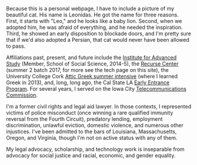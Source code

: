 

Because this is a personal webpage, I have to include a picture of my beautiful cat.  His name is Leonidas. He got the name for three reasons.  First, it starts with "Leo," and he looks like a baby lion. Second, when we adopted him, he was afraid of everything, and he needed the inspiration. Third, he showed an early disposition to blockade doors, and I'm pretty sure that if we'd also adopted a Persian, that cat would never have been allowed to pass. 

Affiliations past, present, and future include the [Institute for Advanced Study](https://www.ias.edu/) (Member, School of Social Science, 2014-5), the [Recurse Center](https://www.recurse.com/) (summer 2 batch 2017, for more see the tech page on this site), the University College Cork [Attic Greek summer intensive](https://www.ucc.ie/en/classics/summerschool/) (where I learned Greek in 2013), and, long, long ago, the Cal State LA [Early Entrance Program](http://www.calstatela.edu/academic/eep). For several years, I served on the Iowa City [Telecommunications Commission](https://www.icgov.org/city-government/boards/telecommunications-commission). 

I'm a former civil rights and legal aid lawyer. In those contexts, I represented victims of police misconduct (once winning a rare qualified immunity reversal from the Fourth Circuit), predatory lending, employment discrimination, unlawful eviction, domestic violence, and numerous other injustices. I've been admitted to the bars of Louisiana, Massachusetts, Oregon, and Virginia, though I'm not on active status with any of them.

My legal advocacy, scholarship, and technology work is inseparable from advocacy for social justice and racial, economic, and gender equality.
